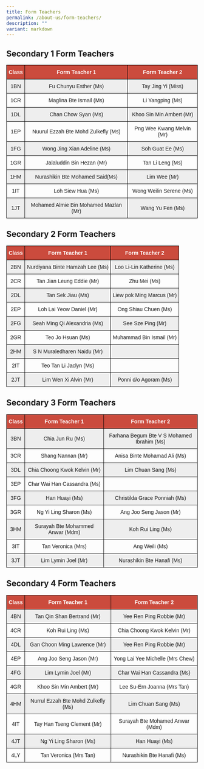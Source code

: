 ```yaml
---
title: Form Teachers
permalink: /about-us/form-teachers/
description: ""
variant: markdown
---
```

Secondary 1 Form Teachers
-------------------------

<style type="text/css">
.tg  {border-collapse:collapse;border-spacing:0;}
.tg td{border-color:black;border-style:solid;border-width:1px;font-family:Arial, sans-serif;font-size:14px;
  overflow:hidden;padding:10px 5px;word-break:normal;}
.tg th{border-color:black;border-style:solid;border-width:1px;font-family:Arial, sans-serif;font-size:14px;
  font-weight:normal;overflow:hidden;padding:10px 5px;word-break:normal;}
.tg .tg-un5n{background-color:#CB4B3D;color:#FFF;font-weight:bold;text-align:center;vertical-align:top}
.tg .tg-mgsp{background-color:#EEE;text-align:center;vertical-align:middle}
.tg .tg-nrix{text-align:center;vertical-align:middle}
</style>
<table class="tg">
<thead>
  <tr>
    <th class="tg-un5n"><span style="font-weight:bolder">Class</span></th>
    <th class="tg-un5n"><span style="font-weight:bolder">Form Teacher 1</span></th>
    <th class="tg-un5n"><span style="font-weight:bolder">Form Teacher 2</span></th>
  </tr>
</thead>
<tbody>
  <tr>
    <td class="tg-mgsp">1BN</td>
    <td class="tg-mgsp">Fu Chunyu Esther (Ms)</td>
    <td class="tg-mgsp">Tay Jing Yi (Miss)</td>
  </tr>
  <tr>
    <td class="tg-nrix">1CR</td>
    <td class="tg-nrix">Maglina Bte Ismail (Ms)</td>
    <td class="tg-nrix">Li Yangping (Ms)</td>
  </tr>
  <tr>
    <td class="tg-mgsp">1DL</td>
    <td class="tg-mgsp">Chan Chow Syan (Ms)</td>
    <td class="tg-mgsp">Khoo Sin Min Ambert (Mr)</td>
  </tr>
  <tr>
    <td class="tg-nrix">1EP</td>
    <td class="tg-nrix">Nuurul Ezzah Bte Mohd Zulkefly (Ms)</td>
    <td class="tg-nrix">Png Wee Kwang Melvin (Mr)</td>
  </tr>
  <tr>
    <td class="tg-mgsp">1FG</td>
    <td class="tg-mgsp">Wong Jing Xian Adeline (Ms)</td>
    <td class="tg-mgsp">Soh Guat Ee (Ms)</td>
  </tr>
  <tr>
    <td class="tg-nrix">1GR</td>
    <td class="tg-nrix">Jalaluddin Bin Hezan (Mr)</td>
    <td class="tg-nrix">Tan Li Leng (Ms)</td>
  </tr>
  <tr>
    <td class="tg-mgsp">1HM</td>
    <td class="tg-mgsp">Nurashikin Bte Mohamed Said(Ms)</td>
    <td class="tg-mgsp">Lim Wee (Mr)</td>
  </tr>
  <tr>
    <td class="tg-nrix">1IT</td>
    <td class="tg-nrix">Loh Siew Hua (Ms)</td>
    <td class="tg-nrix">Wong Weilin Serene (Ms)</td>
  </tr>
  <tr>
    <td class="tg-mgsp">1JT</td>
    <td class="tg-mgsp">Mohamed Almie Bin Mohamed Mazlan (Mr)</td>
    <td class="tg-mgsp">Wang Yu Fen (Ms)</td>
  </tr>
</tbody>
</table>

Secondary 2 Form Teachers
-------------------------

<style type="text/css">
.tg  {border-collapse:collapse;border-spacing:0;}
.tg td{border-color:black;border-style:solid;border-width:1px;font-family:Arial, sans-serif;font-size:14px;
  overflow:hidden;padding:10px 5px;word-break:normal;}
.tg th{border-color:black;border-style:solid;border-width:1px;font-family:Arial, sans-serif;font-size:14px;
  font-weight:normal;overflow:hidden;padding:10px 5px;word-break:normal;}
.tg .tg-un5n{background-color:#CB4B3D;color:#FFF;font-weight:bold;text-align:center;vertical-align:top}
.tg .tg-mgsp{background-color:#EEE;text-align:center;vertical-align:middle}
.tg .tg-nrix{text-align:center;vertical-align:middle}
</style>
<table class="tg">
<thead>
  <tr>
    <th class="tg-un5n"><span style="font-weight:bolder">Class</span></th>
    <th class="tg-un5n"><span style="font-weight:bolder">Form Teacher 1</span></th>
    <th class="tg-un5n"><span style="font-weight:bolder">Form Teacher 2</span></th>
  </tr>
</thead>
<tbody>
  <tr>
    <td class="tg-mgsp">2BN</td>
    <td class="tg-mgsp">Nurdiyana Binte Hamzah Lee (Ms)</td>
    <td class="tg-mgsp">Loo Li-Lin Katherine (Ms)</td>
  </tr>
  <tr>
    <td class="tg-nrix">2CR</td>
    <td class="tg-nrix">Tan Jian Leung Eddie (Mr)</td>
    <td class="tg-nrix">Zhu Mei (Ms)</td>
  </tr>
  <tr>
    <td class="tg-mgsp">2DL</td>
    <td class="tg-mgsp">Tan Sek Jiau (Ms)</td>
    <td class="tg-mgsp">Liew pok Ming Marcus (Mr)</td>
  </tr>
  <tr>
    <td class="tg-nrix">2EP</td>
    <td class="tg-nrix">Loh Lai Yeow Daniel (Mr)</td>
    <td class="tg-nrix">Ong Shiau Chuen (Ms)</td>
  </tr>
  <tr>
    <td class="tg-mgsp">2FG</td>
    <td class="tg-mgsp">Seah Ming Qi Alexandria (Ms)</td>
    <td class="tg-mgsp">See Sze Ping (Mr)</td>
  </tr>
  <tr>
    <td class="tg-nrix">2GR</td>
    <td class="tg-nrix">Teo Jo Hsuan (Ms)</td>
    <td class="tg-nrix">Muhammad Bin Ismail (Mr)</td>
  </tr>
  <tr>
    <td class="tg-mgsp">2HM</td>
    <td class="tg-mgsp">S N Muraledharen Naidu (Mr)</td>
    <td class="tg-mgsp"></td>
  </tr>
  <tr>
    <td class="tg-nrix">2IT</td>
    <td class="tg-nrix">Teo Tan Li Jaclyn (Ms)</td>
    <td class="tg-nrix"></td>
  </tr>
  <tr>
    <td class="tg-mgsp">2JT</td>
    <td class="tg-mgsp">Lim Wen Xi Alvin (Mr)</td>
    <td class="tg-mgsp">Ponni d/o Agoram (Ms)</td>
  </tr>
</tbody>
</table>

Secondary 3 Form Teachers
-------------------------


<style type="text/css">
.tg  {border-collapse:collapse;border-spacing:0;}
.tg td{border-color:black;border-style:solid;border-width:1px;font-family:Arial, sans-serif;font-size:14px;
  overflow:hidden;padding:10px 5px;word-break:normal;}
.tg th{border-color:black;border-style:solid;border-width:1px;font-family:Arial, sans-serif;font-size:14px;
  font-weight:normal;overflow:hidden;padding:10px 5px;word-break:normal;}
.tg .tg-un5n{background-color:#CB4B3D;color:#FFF;font-weight:bold;text-align:center;vertical-align:top}
.tg .tg-mgsp{background-color:#EEE;text-align:center;vertical-align:middle}
.tg .tg-nrix{text-align:center;vertical-align:middle}
</style>
<table class="tg">
<thead>
  <tr>
    <th class="tg-un5n"><span style="font-weight:bolder">Class</span></th>
    <th class="tg-un5n"><span style="font-weight:bolder">Form Teacher 1</span></th>
    <th class="tg-un5n"><span style="font-weight:bolder">Form Teacher 2</span></th>
  </tr>
</thead>
<tbody>
  <tr>
    <td class="tg-mgsp">3BN</td>
    <td class="tg-mgsp">Chia Jun Ru (Ms)</td>
    <td class="tg-mgsp">Farhana Begum Bte V S Mohamed Ibrahim (Ms)</td>
  </tr>
  <tr>
    <td class="tg-nrix">3CR</td>
    <td class="tg-nrix">Shang Nannan (Mr)</td>
    <td class="tg-nrix">Anisa Binte Mohamad Ali (Ms)</td>
  </tr>
  <tr>
    <td class="tg-mgsp">3DL</td>
    <td class="tg-mgsp">Chia Choong Kwok Kelvin (Mr)</td>
    <td class="tg-mgsp">Lim Chuan Sang (Ms)</td>
  </tr>
  <tr>
    <td class="tg-nrix">3EP</td>
    <td class="tg-nrix">Char Wai Han Cassandra (Ms)</td>
    <td class="tg-nrix"></td>
  </tr>
  <tr>
    <td class="tg-mgsp">3FG</td>
    <td class="tg-mgsp">Han Huayi (Ms)</td>
    <td class="tg-mgsp">Christilda Grace Ponniah (Ms)</td>
  </tr>
  <tr>
    <td class="tg-nrix">3GR</td>
    <td class="tg-nrix">Ng Yi Ling Sharon (Ms)</td>
    <td class="tg-nrix">Ang Joo Seng Jason (Mr)</td>
  </tr>
  <tr>
    <td class="tg-mgsp">3HM</td>
    <td class="tg-mgsp">Surayah Bte Mohammed Anwar (Mdm)</td>
    <td class="tg-mgsp">Koh Rui Ling (Ms)</td>
  </tr>
  <tr>
    <td class="tg-nrix">3IT</td>
    <td class="tg-nrix">Tan Veronica (Mrs)</td>
    <td class="tg-nrix">Ang Weili (Ms)</td>
  </tr>
  <tr>
    <td class="tg-mgsp">3JT</td>
    <td class="tg-mgsp">Lim Lymin Joel (Mr)</td>
    <td class="tg-mgsp">Nurashikin Bte Hanafi (Ms)</td>
  </tr>
</tbody>
</table>

Secondary 4 Form Teachers
-------------------------

<style type="text/css">
.tg  {border-collapse:collapse;border-spacing:0;}
.tg td{border-color:black;border-style:solid;border-width:1px;font-family:Arial, sans-serif;font-size:14px;
  overflow:hidden;padding:10px 5px;word-break:normal;}
.tg th{border-color:black;border-style:solid;border-width:1px;font-family:Arial, sans-serif;font-size:14px;
  font-weight:normal;overflow:hidden;padding:10px 5px;word-break:normal;}
.tg .tg-un5n{background-color:#CB4B3D;color:#FFF;font-weight:bold;text-align:center;vertical-align:top}
.tg .tg-mgsp{background-color:#EEE;text-align:center;vertical-align:middle}
.tg .tg-nrix{text-align:center;vertical-align:middle}
</style>
<table class="tg">
<thead>
  <tr>
    <th class="tg-un5n"><span style="font-weight:bolder">Class</span></th>
    <th class="tg-un5n"><span style="font-weight:bolder">Form Teacher 1</span></th>
    <th class="tg-un5n"><span style="font-weight:bolder">Form Teacher 2</span></th>
  </tr>
</thead>
<tbody>
  <tr>
    <td class="tg-mgsp">4BN</td>
    <td class="tg-mgsp">Tan Qin Shan Bertrand (Mr)</td>
    <td class="tg-mgsp">Yee Ren Ping Robbie (Mr)</td>
  </tr>
  <tr>
    <td class="tg-nrix">4CR</td>
    <td class="tg-nrix">Koh Rui Ling (Ms)</td>
    <td class="tg-nrix">Chia Choong Kwok Kelvin (Mr)</td>
  </tr>
  <tr>
    <td class="tg-mgsp">4DL</td>
    <td class="tg-mgsp">Gan Choon Ming Lawrence (Mr)</td>
    <td class="tg-mgsp">Yee Ren Ping Robbie (Mr)</td>
  </tr>
  <tr>
    <td class="tg-nrix">4EP</td>
    <td class="tg-nrix">Ang Joo Seng Jason (Mr)</td>
    <td class="tg-nrix">Yong Lai Yee Michelle (Mrs Chew)</td>
  </tr>
  <tr>
    <td class="tg-mgsp">4FG</td>
    <td class="tg-mgsp">Lim Lymin Joel (Mr)</td>
    <td class="tg-mgsp">Char Wai Han Cassandra (Ms)</td>
  </tr>
  <tr>
    <td class="tg-nrix">4GR</td>
    <td class="tg-nrix">Khoo Sin Min Ambert (Mr)</td>
    <td class="tg-nrix">Lee Su-Ern Joanna (Mrs Tan)</td>
  </tr>
  <tr>
    <td class="tg-mgsp">4HM</td>
    <td class="tg-mgsp">Nurrul Ezzah Bte Mohd Zulkefly (Ms)</td>
    <td class="tg-mgsp">Lim Chuan Sang (Ms)</td>
  </tr>
  <tr>
    <td class="tg-nrix">4IT</td>
    <td class="tg-nrix">Tay Han Tseng Clement (Mr)</td>
    <td class="tg-nrix">Surayah Bte Mohamed Anwar (Mdm)</td>
  </tr>
  <tr>
    <td class="tg-mgsp">4JT</td>
    <td class="tg-mgsp">Ng Yi Ling Sharon (Ms)</td>
    <td class="tg-mgsp">Han Huayi (Ms)</td>
  </tr>
	 <tr>
    <td class="tg-nrix">4LY</td>
    <td class="tg-nrix">Tan Veronica (Mrs Tan)</td>
    <td class="tg-nrix">Nurashikin Bte Hanafi (Ms)</td>
  </tr>
</tbody>
</table>